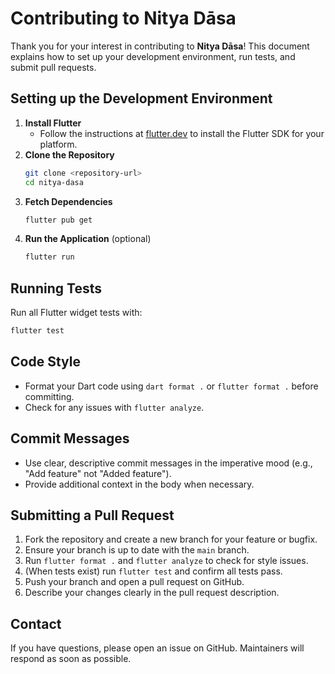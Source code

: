 # Contributing to Nitya Dāsa

Thank you for your interest in contributing to **Nitya Dāsa**! This document explains how to set up your development environment, run tests, and submit pull requests.

## Setting up the Development Environment

1. **Install Flutter**
   - Follow the instructions at [flutter.dev](https://flutter.dev/docs/get-started/install) to install the Flutter SDK for your platform.
2. **Clone the Repository**
   ```bash
   git clone <repository-url>
   cd nitya-dasa
   ```
3. **Fetch Dependencies**
   ```bash
   flutter pub get
   ```
4. **Run the Application** (optional)
   ```bash
   flutter run
   ```

## Running Tests

Run all Flutter widget tests with:

```bash
flutter test
```

## Code Style

- Format your Dart code using `dart format .` or `flutter format .` before committing.
- Check for any issues with `flutter analyze`.

## Commit Messages

- Use clear, descriptive commit messages in the imperative mood (e.g., "Add feature" not "Added feature").
- Provide additional context in the body when necessary.

## Submitting a Pull Request

1. Fork the repository and create a new branch for your feature or bugfix.
2. Ensure your branch is up to date with the `main` branch.
3. Run `flutter format .` and `flutter analyze` to check for style issues.
4. (When tests exist) run `flutter test` and confirm all tests pass.
5. Push your branch and open a pull request on GitHub.
6. Describe your changes clearly in the pull request description.

## Contact

If you have questions, please open an issue on GitHub. Maintainers will respond as soon as possible.

